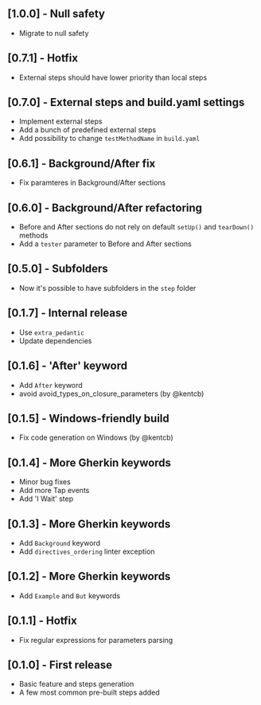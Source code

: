 ## [1.0.0] - Null safety

* Migrate to null safety

## [0.7.1] - Hotfix

* External steps should have lower priority than local steps

## [0.7.0] - External steps and build.yaml settings

* Implement external steps
* Add a bunch of predefined external steps
* Add possibility to change `testMethodName` in `build.yaml`

## [0.6.1] - Background/After fix

* Fix paramteres in Background/After sections

## [0.6.0] - Background/After refactoring

* Before and After sections do not rely on default `setUp()` and `tearDown()` methods
* Add a `tester` parameter to Before and After sections

## [0.5.0] - Subfolders

* Now it's possible to have subfolders in the `step` folder

## [0.1.7] - Internal release

* Use `extra_pedantic` 
* Update dependencies

## [0.1.6] - 'After' keyword

* Add `After` keyword
* avoid avoid_types_on_closure_parameters (by @kentcb)

## [0.1.5] - Windows-friendly build

* Fix code generation on Windows (by @kentcb)

## [0.1.4] - More Gherkin keywords

* Minor bug fixes
* Add more Tap events
* Add 'I Wait' step

## [0.1.3] - More Gherkin keywords

* Add `Background` keyword
* Add `directives_ordering` linter exception

## [0.1.2] - More Gherkin keywords

* Add `Example` and `But` keywords

## [0.1.1] - Hotfix

* Fix regular expressions for parameters parsing

## [0.1.0] - First release

* Basic feature and steps generation
* A few most common pre-built steps added
